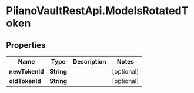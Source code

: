 # PiianoVaultRestApi.ModelsRotatedToken

## Properties

Name | Type | Description | Notes
------------ | ------------- | ------------- | -------------
**newTokenId** | **String** |  | [optional] 
**oldTokenId** | **String** |  | [optional] 


